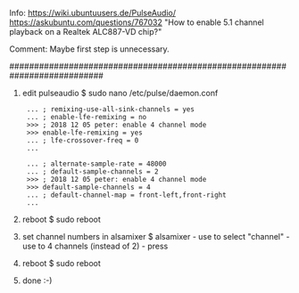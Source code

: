 Info:
    https://wiki.ubuntuusers.de/PulseAudio/
    https://askubuntu.com/questions/767032
        "How to enable 5.1 channel playback on a Realtek ALC887-VD chip?"

Comment:
    Maybe first step is unnecessary.

###########################################################################

1. edit pulseaudio
    $ sudo nano /etc/pulse/daemon.conf

        ... ; remixing-use-all-sink-channels = yes
        ... ; enable-lfe-remixing = no
        >>> ; 2018 12 05 peter: enable 4 channel mode
        >>> enable-lfe-remixing = yes
        ... ; lfe-crossover-freq = 0
        ...

        ... ; alternate-sample-rate = 48000
        ... ; default-sample-channels = 2
        >>> ; 2018 12 05 peter: enable 4 channel mode
        >>> default-sample-channels = 4
        ... ; default-channel-map = front-left,front-right
        ...

2. reboot
    $ sudo reboot

3. set channel numbers in alsamixer
    $ alsamixer
        - use <right arrow> to select "channel"
        - use <up    arrow> to 4 channels (instead of 2)
        - press <esc>

4. reboot
    $ sudo reboot

5. done :-)
